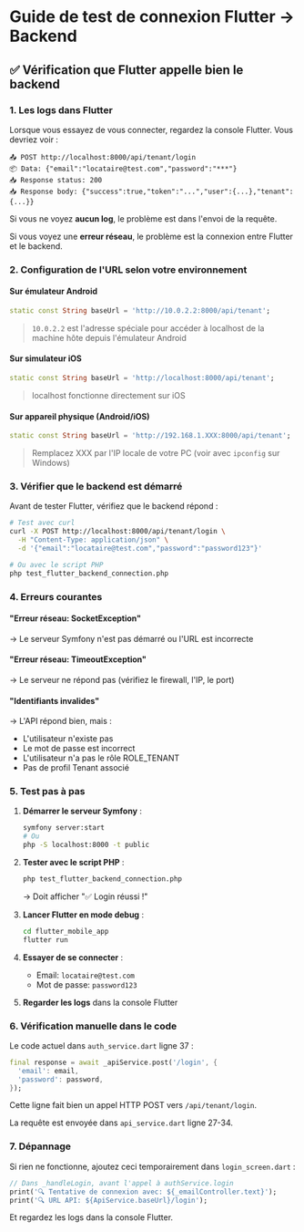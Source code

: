 # Guide de test de connexion Flutter → Backend

## ✅ Vérification que Flutter appelle bien le backend

### 1. Les logs dans Flutter

Lorsque vous essayez de vous connecter, regardez la console Flutter. Vous devriez voir :

```
📤 POST http://localhost:8000/api/tenant/login
📦 Data: {"email":"locataire@test.com","password":"***"}
📥 Response status: 200
📥 Response body: {"success":true,"token":"...","user":{...},"tenant":{...}}
```

Si vous ne voyez **aucun log**, le problème est dans l'envoi de la requête.

Si vous voyez une **erreur réseau**, le problème est la connexion entre Flutter et le backend.

### 2. Configuration de l'URL selon votre environnement

#### Sur émulateur Android
```dart
static const String baseUrl = 'http://10.0.2.2:8000/api/tenant';
```
> `10.0.2.2` est l'adresse spéciale pour accéder à localhost de la machine hôte depuis l'émulateur Android

#### Sur simulateur iOS
```dart
static const String baseUrl = 'http://localhost:8000/api/tenant';
```
> localhost fonctionne directement sur iOS

#### Sur appareil physique (Android/iOS)
```dart
static const String baseUrl = 'http://192.168.1.XXX:8000/api/tenant';
```
> Remplacez XXX par l'IP locale de votre PC (voir avec `ipconfig` sur Windows)

### 3. Vérifier que le backend est démarré

Avant de tester Flutter, vérifiez que le backend répond :

```bash
# Test avec curl
curl -X POST http://localhost:8000/api/tenant/login \
  -H "Content-Type: application/json" \
  -d '{"email":"locataire@test.com","password":"password123"}'

# Ou avec le script PHP
php test_flutter_backend_connection.php
```

### 4. Erreurs courantes

#### "Erreur réseau: SocketException"
→ Le serveur Symfony n'est pas démarré ou l'URL est incorrecte

#### "Erreur réseau: TimeoutException"
→ Le serveur ne répond pas (vérifiez le firewall, l'IP, le port)

#### "Identifiants invalides"
→ L'API répond bien, mais :
  - L'utilisateur n'existe pas
  - Le mot de passe est incorrect
  - L'utilisateur n'a pas le rôle ROLE_TENANT
  - Pas de profil Tenant associé

### 5. Test pas à pas

1. **Démarrer le serveur Symfony** :
   ```bash
   symfony server:start
   # Ou
   php -S localhost:8000 -t public
   ```

2. **Tester avec le script PHP** :
   ```bash
   php test_flutter_backend_connection.php
   ```
   → Doit afficher "✅ Login réussi !"

3. **Lancer Flutter en mode debug** :
   ```bash
   cd flutter_mobile_app
   flutter run
   ```

4. **Essayer de se connecter** :
   - Email: `locataire@test.com`
   - Mot de passe: `password123`

5. **Regarder les logs** dans la console Flutter

### 6. Vérification manuelle dans le code

Le code actuel dans `auth_service.dart` ligne 37 :

```dart
final response = await _apiService.post('/login', {
  'email': email,
  'password': password,
});
```

Cette ligne fait bien un appel HTTP POST vers `/api/tenant/login`.

La requête est envoyée dans `api_service.dart` ligne 27-34.

### 7. Dépannage

Si rien ne fonctionne, ajoutez ceci temporairement dans `login_screen.dart` :

```dart
// Dans _handleLogin, avant l'appel à authService.login
print('🔍 Tentative de connexion avec: ${_emailController.text}');
print('🔍 URL API: ${ApiService.baseUrl}/login');
```

Et regardez les logs dans la console Flutter.


